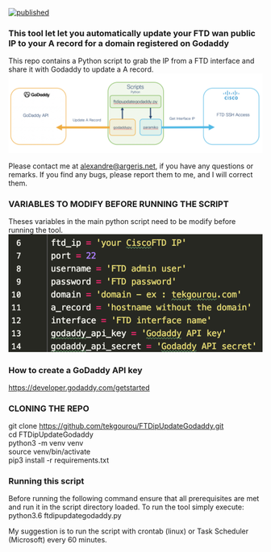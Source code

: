 [![published](https://static.production.devnetcloud.com/codeexchange/assets/images/devnet-published.svg)](https://developer.cisco.com/codeexchange/github/repo/tekgourou/FTDipUpdateGodaddy)

### This tool let let you automatically update your FTD wan public IP to your A record for a domain registered on Godaddy

This repo contains a Python script to grab the IP from a FTD interface and share it with Godaddy to update a A record.
![image](./png/diagram.png)
<br/>

Please contact me at alexandre@argeris.net, if you have any questions or remarks. If you find any bugs, please report them to me, and I will correct them.

### VARIABLES TO MODIFY BEFORE RUNNING THE SCRIPT
Theses variables in the main python script need to be modify before running the tool. <br/>
![image](./png/variables.png)

### How to create a GoDaddy API key
https://developer.godaddy.com/getstarted

### CLONING THE REPO
git clone https://github.com/tekgourou/FTDipUpdateGodaddy.git <br/>
cd FTDipUpdateGodaddy <br/>
python3 -m venv venv <br/>
source venv/bin/activate <br/>
pip3 install -r requirements.txt <br/>

### Running this script
Before running the following command ensure that all prerequisites are met and run it in the script directory loaded.
To run the tool simply execute: <br/>
python3.6 ftdipupdategodaddy.py <br/>

My suggestion is to run the script with crontab (linux) or Task Scheduler (Microsoft) every 60 minutes. <br/>